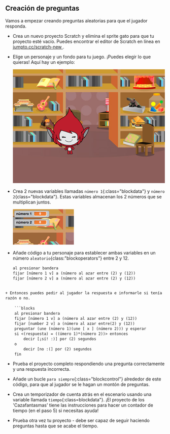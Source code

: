 ## Creación de preguntas

Vamos a empezar creando preguntas aleatorias para que el jugador responda.

+ Crea un nuevo proyecto Scratch y elimina el sprite gato para que tu proyecto esté vacío. Puedes encontrar el editor de Scratch en línea en <a href="http://jumpto.cc/scratch-new" target="_blank"> jumpto.cc/scratch-new </a>.

+ Elige un personaje y un fondo para tu juego. ¡Puedes elegir lo que quieras! Aquí hay un ejemplo:
    
    ![screenshot](images/brain-setting.png)

+ Crea 2 nuevas variables llamadas `número 1`{:class="blockdata"} y `número 2`{class="blockdata"}. Estas variables almacenan los 2 números que se multiplican juntos.
    
    ![screenshot](images/brain-variables.png)

+ Añade código a tu personaje para establecer ambas variables en un número `aleatorio`{class:"blockoperators"} entre 2 y 12.
    
    ```blocks
    al presionar bandera
    fijar [número 1 v] a (número al azar entre (2) y (12))
    fijar [número 2 v] a (número al azar entre (2) y (12))
```

+ Entonces puedes pedir al jugador la respuesta e informarle si tenía razón o no.
    
    ```blocks
    al presionar bandera
    fijar [número 1 v] a (número al azar entre (2) y (12))
    fijar [number 2 v] a (número al azar entre(2) y (12))
    preguntar (une (número 1)(une [ x ] (número 2))) y esperar
    si <(respuesta) = ((úmero 1)*(número 2))> entonces
        decir [¡sí! :)] por (2) segundos
    o
        decir [no :(] por (2) segundos
    fin
```

+ Prueba el proyecto completo respondiendo una pregunta correctamente y una respuesta incorrecta.

+ Añade un bucle `para siempre`{:class="blockcontrol"} alrededor de este código, para que al jugador se le hagan un montón de preguntas.

+ Crea un temporizador de cuenta atrás en el escenario usando una variable llamada `tiempo`{:class=blockdata"}. ¡El proyecto de los 'Cazafantasmas' tiene las instrucciones para hacer un contador de tiempo (en el paso 5) si necesitas ayuda!

+ Prueba otra vez tu proyecto - debe ser capaz de seguir haciendo preguntas hasta que se acabe el tiempo.